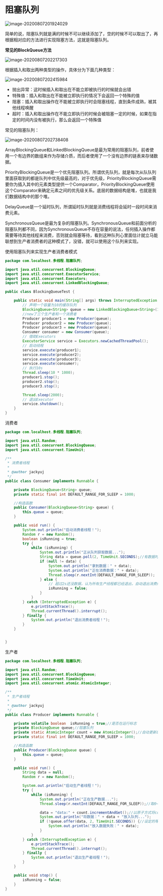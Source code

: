# 阻塞队列

![image-20200807201924029](https://i.loli.net/2020/08/07/qhTf6UVmv5okCRb.png)

简单的说，阻塞队列就是满的时候不可以继续添加了，空的时候不可以取出了，再根据相对应的方法进行实现阻塞方法，这就是阻塞队列。

**常见的BlockQueue方法**

![image-20200807202217303](https://i.loli.net/2020/08/07/nZyw3OdKEcTjqNF.png)

根据插入和取出两种类型的操作，具体分为下面几种类型：

![image-20200807202415984](https://i.loli.net/2020/08/07/REt4FOdAGs8LHnw.png)

- 抛出异常：这时候插入和取出在不能立即被执行的时候就会出错
- 特殊值：插入和取出在不能被立即执行的情况下会返回一个特殊的值
- 阻塞：插入和取出操作在不能被立即执行时会阻塞线程，直到条件成熟，被其他线程唤醒
- 超时：插入和取出操作在不能立即执行的时候会被阻塞一定的时候，如果在指定的时间内没有被执行，那么会返回一个特殊值

常见的阻塞队列：

![image-20200807202738408](https://i.loli.net/2020/08/07/Uk7NQP58dyKTGlM.png)

ArrayBlockingQueue和LinkedBlockingQueue是最为常用的阻塞队列，前者使用一个有边界的数组来作为存储介质，而后者使用了一个没有边界的链表来存储数据。

PriorityBlockingQueue是一个优先阻塞队列。所谓优先队列，就是每次从队队列里面获取到的都是队列中优先级最高的，对于优先级，PriorityBlockingQueue需要你为插入其中的元素类型提供一个Comparator，PriorityBlockingQueue使用这个Comparator来确定元素之间的优先级关系。底层的数据结构是堆，也就是我们数据结构中的那个堆。

DelayQueue是一个延时队列，所谓延时队列就是消费线程将会延时一段时间来消费元素。

SynchronousQueue是最为复杂的阻塞队列。SynchronousQueue和前面分析的阻塞队列都不同，因为SynchronousQueue不存在容量的说法，任何插入操作都需要等待其他线程来消费，否则就会阻塞等待，看到这种队列心里面估计就立马能联想到生产者消费者的这种模式了，没错，就可以使用这个队列来实现。

使用阻塞队列来实现生产者消费者模式

```java
package com.localhost.多线程.阻塞队列;

import java.util.concurrent.BlockingQueue;
import java.util.concurrent.ExecutorService;
import java.util.concurrent.Executors;
import java.util.concurrent.LinkedBlockingQueue;

public class BlockingQueueTest {

    public static void main(String[] args) throws InterruptedException {
        // 声明一个容量为10的缓存队列
        BlockingQueue<String> queue = new LinkedBlockingQueue<String>(10);
        //new了三个生产者和一个消费者
        Producer producer1 = new Producer(queue);
        Producer producer2 = new Producer(queue);
        Producer producer3 = new Producer(queue);
        Consumer consumer = new Consumer(queue);
        // 借助Executors
        ExecutorService service = Executors.newCachedThreadPool();
        // 启动线程
        service.execute(producer1);
        service.execute(producer2);
        service.execute(producer3);
        service.execute(consumer);
        // 执行10s
        Thread.sleep(10 * 1000);
        producer1.stop();
        producer2.stop();
        producer3.stop();

        Thread.sleep(2000);
        // 退出Executor
        service.shutdown();
    }
}
```

消费者

```java
package com.localhost.多线程.阻塞队列;

import java.util.Random;
import java.util.concurrent.BlockingQueue;
import java.util.concurrent.TimeUnit;

/**
 * 消费者线程
 *
 * @author jackyuj
 */
public class Consumer implements Runnable {

    private BlockingQueue<String> queue;
    private static final int DEFAULT_RANGE_FOR_SLEEP = 1000;

    //构造函数
    public Consumer(BlockingQueue<String> queue) {
        this.queue = queue;
    }

    public void run() {
        System.out.println("启动消费者线程！");
        Random r = new Random();
        boolean isRunning = true;
        try {
            while (isRunning) {
                System.out.println("正从队列获取数据...");
                String data = queue.poll(2, TimeUnit.SECONDS);//有数据时直接从队列的队首取走，无数据时阻塞，在2s内有数据，取走，超过2s还没数据，返回失败
                if (null != data) {
                    System.out.println("拿到数据：" + data);
                    System.out.println("正在消费数据：" + data);
                    Thread.sleep(r.nextInt(DEFAULT_RANGE_FOR_SLEEP));
                } else {
                    // 超过2s还没数据，认为所有生产线程都已经退出，自动退出消费线程。
                    isRunning = false;
                }
            }
        } catch (InterruptedException e) {
            e.printStackTrace();
            Thread.currentThread().interrupt();
        } finally {
            System.out.println("退出消费者线程！");
        }
    }


}
```

生产者

```java
package com.localhost.多线程.阻塞队列;

import java.util.Random;
import java.util.concurrent.BlockingQueue;
import java.util.concurrent.TimeUnit;
import java.util.concurrent.atomic.AtomicInteger;

/**
 * 生产者线程
 *
 * @author jackyuj
 */
public class Producer implements Runnable {

    private volatile boolean  isRunning = true;//是否在运行标志
    private BlockingQueue queue;//阻塞队列
    private static AtomicInteger count = new AtomicInteger();//自动更新的值
    private static final int DEFAULT_RANGE_FOR_SLEEP = 1000;

    //构造函数
    public Producer(BlockingQueue queue) {
        this.queue = queue;
    }

    public void run() {
        String data = null;
        Random r = new Random();

        System.out.println("启动生产者线程！");
        try {
            while (isRunning) {
                System.out.println("正在生产数据...");
                Thread.sleep(r.nextInt(DEFAULT_RANGE_FOR_SLEEP));//取0~DEFAULT_RANGE_FOR_SLEEP值的一个随机数

                data = "data:" + count.incrementAndGet();//以原子方式将count当前值加1
                System.out.println("将数据：" + data + "放入队列...");
                if (!queue.offer(data, 2, TimeUnit.SECONDS)) {//设定的等待时间为2s，如果超过2s还没加进去返回true
                    System.out.println("放入数据失败：" + data);
                }
            }
        } catch (InterruptedException e) {
            e.printStackTrace();
            Thread.currentThread().interrupt();
        } finally {
            System.out.println("退出生产者线程！");
        }
    }

    public void stop() {
        isRunning = false;
    }
}
```

